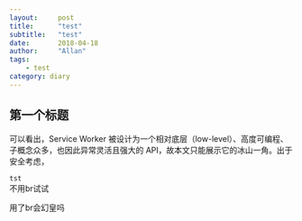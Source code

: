 ```yaml
---
layout:     post
title:      "test"
subtitle:   "test" 
date:       2018-04-18
author:     "Allan" 
tags:
    - test
category: diary
---
```


## 第一个标题
 可以看出，Service Worker 被设计为一个相对底层（low-level）、高度可编程、子概念众多，也因此异常灵活且强大的 API，故本文只能展示它的冰山一角。出于安全考虑，

``
tst
``
 <br>不用br试试 
 
 用了br会幻皇吗